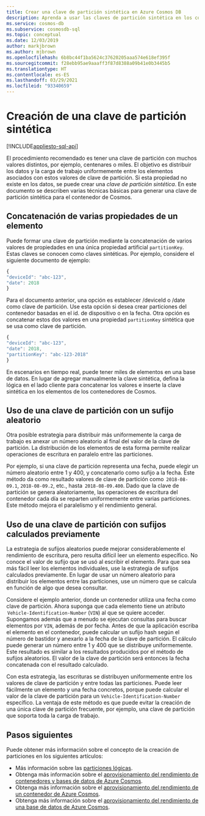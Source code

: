 ```yaml
---
title: Crear una clave de partición sintética en Azure Cosmos DB
description: Aprenda a usar las claves de partición sintética en los contenedores de Azure Cosmos para distribuir los datos y la carga de trabajo de manera uniforme a través de las claves de partición.
ms.service: cosmos-db
ms.subservice: cosmosdb-sql
ms.topic: conceptual
ms.date: 12/03/2019
author: markjbrown
ms.author: mjbrown
ms.openlocfilehash: 6b8bc44f1ba5624c37620205aaa574e618ef395f
ms.sourcegitcommit: f28ebb95ae9aaaff3f87d8388a09b41e0b3445b5
ms.translationtype: HT
ms.contentlocale: es-ES
ms.lasthandoff: 03/29/2021
ms.locfileid: "93340659"
---
```

# <a name="create-a-synthetic-partition-key"></a>Creación de una clave de partición sintética
[!INCLUDE[appliesto-sql-api](includes/appliesto-sql-api.md)]

El procedimiento recomendado es tener una clave de partición con muchos valores distintos, por ejemplo, centenares o miles. El objetivo es distribuir los datos y la carga de trabajo uniformemente entre los elementos asociados con estos valores de clave de partición. Si esta propiedad no existe en los datos, se puede crear una *clave de partición sintética*. En este documento se describen varias técnicas básicas para generar una clave de partición sintética para el contenedor de Cosmos.

## <a name="concatenate-multiple-properties-of-an-item"></a>Concatenación de varias propiedades de un elemento

Puede formar una clave de partición mediante la concatenación de varios valores de propiedades en una única propiedad artificial `partitionKey`. Estas claves se conocen como claves sintéticas. Por ejemplo, considere el siguiente documento de ejemplo:

```JavaScript
{
"deviceId": "abc-123",
"date": 2018
}
```

Para el documento anterior, una opción es establecer /deviceId o /date como clave de partición. Use esta opción si desea crear particiones del contenedor basadas en el id. de dispositivo o en la fecha. Otra opción es concatenar estos dos valores en una propiedad `partitionKey` sintética que se usa como clave de partición.

```JavaScript
{
"deviceId": "abc-123",
"date": 2018,
"partitionKey": "abc-123-2018"
}
```

En escenarios en tiempo real, puede tener miles de elementos en una base de datos. En lugar de agregar manualmente la clave sintética, defina la lógica en el lado cliente para concatenar los valores e inserte la clave sintética en los elementos de los contenedores de Cosmos.

## <a name="use-a-partition-key-with-a-random-suffix"></a>Uso de una clave de partición con un sufijo aleatorio

Otra posible estrategia para distribuir más uniformemente la carga de trabajo es anexar un número aleatorio al final del valor de la clave de partición. La distribución de los elementos de esta forma permite realizar operaciones de escritura en paralelo entre las particiones.

Por ejemplo, si una clave de partición representa una fecha, puede elegir un número aleatorio entre 1 y 400, y concatenarlo como sufijo a la fecha. Este método da como resultado valores de clave de partición como  `2018-08-09.1`, `2018-08-09.2`, etc., hasta  `2018-08-09.400`. Dado que la clave de partición se genera aleatoriamente, las operaciones de escritura del contenedor cada día se reparten uniformemente entre varias particiones. Este método mejora el paralelismo y el rendimiento general.

## <a name="use-a-partition-key-with-pre-calculated-suffixes"></a>Uso de una clave de partición con sufijos calculados previamente 

La estrategia de sufijos aleatorios puede mejorar considerablemente el rendimiento de escritura, pero resulta difícil leer un elemento específico. No conoce el valor de sufijo que se usó al escribir el elemento. Para que sea más fácil leer los elementos individuales, use la estrategia de sufijos calculados previamente. En lugar de usar un número aleatorio para distribuir los elementos entre las particiones, use un número que se calcula en función de algo que desea consultar.

Considere el ejemplo anterior, donde un contenedor utiliza una fecha como clave de partición. Ahora suponga que cada elemento tiene un atributo  `Vehicle-Identification-Number` (`VIN`) al que se quiere acceder. Supongamos además que a menudo se ejecutan consultas para buscar elementos por `VIN`, además de por fecha. Antes de que la aplicación escriba el elemento en el contenedor, puede calcular un sufijo hash según el número de bastidor y anexarlo a la fecha de la clave de partición. El cálculo puede generar un número entre 1 y 400 que se distribuye uniformemente. Este resultado es similar a los resultados producidos por el método de sufijos aleatorios. El valor de la clave de partición será entonces la fecha concatenada con el resultado calculado.

Con esta estrategia, las escrituras se distribuyen uniformemente entre los valores de clave de partición y entre todas las particiones. Puede leer fácilmente un elemento y una fecha concretos, porque puede calcular el valor de la clave de partición para un `Vehicle-Identification-Number` específico. La ventaja de este método es que puede evitar la creación de una única clave de partición frecuente, por ejemplo, una clave de partición que soporta toda la carga de trabajo. 

## <a name="next-steps"></a>Pasos siguientes

Puede obtener más información sobre el concepto de la creación de particiones en los siguientes artículos:

* Más información sobre las [particiones lógicas](partitioning-overview.md).
* Obtenga más información sobre el [aprovisionamiento del rendimiento de contenedores y bases de datos de Azure Cosmos](set-throughput.md).
* Obtenga más información sobre el [aprovisionamiento del rendimiento de un contenedor de Azure Cosmos](how-to-provision-container-throughput.md).
* Obtenga más información sobre el [aprovisionamiento del rendimiento de una base de datos de Azure Cosmos](how-to-provision-database-throughput.md).

